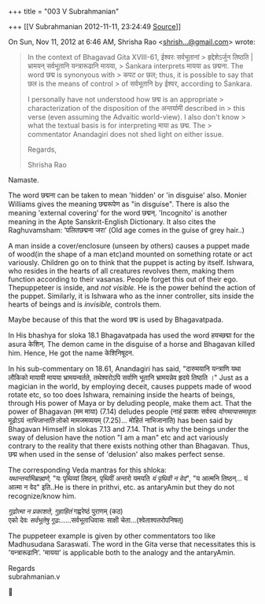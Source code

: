 +++
title = "003 V Subrahmanian"

+++
[[V Subrahmanian	2012-11-11, 23:24:49 [Source](https://groups.google.com/g/bvparishat/c/N32rlt8zqwk)]]



On Sun, Nov 11, 2012 at 6:46 AM, Shrisha Rao \<[shrish...@gmail.com]()\> wrote:  

>   
> In the context of Bhagavad Gita XVIII-61, ईश्वरः सर्वभूतानां > हृद्देशेऽर्जुन तिष्ठति \| भ्रामयन् सर्वभूतानि यन्त्रारूढानि मायया, > Śankara interprets मायया as छद्मना. The word छद्म is synonyous with > कपट or छल; thus, it is possible to say that छल is the means of control > of सर्वभूतानि by ईश्वर, according to Śankara.  
>   
> I personally have not understood how छद्म is an appropriate > characterization of the disposition of the अन्तर्यामी described in > this verse (even assuming the Advaitic world-view). I also don't know > what the textual basis is for interpreting माया as छद्म. The > commentator Anandagiri does not shed light on either issue.  
>   
> Regards,  
>   
> Shrisha Rao  

  
Namaste.  
  

The word छद्मना can be taken to mean 'hidden' or 'in disguise' also. Monier Williams gives the meaning छद्मरूपेण as "in disguise". There is also the meaning 'external covering' for the word छद्मन्. 'Incognito' is another meaning in the Apte Sanskrit-English Dictionary. It also cites the Raghuvamsham: ’पलितछद्मना जरा’ (Old age comes in the guise of grey hair..)  
  

A man inside a cover/enclosure (unseen by others) causes a puppet made of wood(in the shape of a man etc)and mounted on something rotate or act variously. Children go on to think that the puppet is acting by itself. Ishwara, who resides in the hearts of all creatures revolves them, making them function according to their vasanas. People forget this out of their ego. Thepuppeteer is inside, and *not visible.* He is the power behind the action of the puppet. Similarly, it is Ishwara who as the inner controller, sits inside the hearts of beings and is *invisible,* controls them.



Maybe because of this that the word छद्म is used by Bhagavatpada. 

  

In His bhashya for sloka 18.1 Bhagavatpada has used the word हयच्छद्मा for the asura केशिन्. The demon came in the disguise of a horse and Bhagavan killed him. Hence, He got the name केशिनिषूदन.

  

In his sub-commentary on 18.61, Anandagiri has said, "दारुमयानि यन्त्राणि यथा लौकिको मायावी मायया भ्रामयन्वर्तते, तथेश्वरोऽपि सर्वाणि भूतानि भ्रामयन्नेव हृदये तिष्ठति ।" Just as a magician in the world, by employing deceit, causes puppets made of wood rotate etc, so too does Ishwara, remaining inside the hearts of beings, through His power of Maya or by deluding people, make them act. That the power of Bhagavan (मम माया) (7.14) deludes people (नाहं प्रकाशः सर्वस्य *योगमायासमावृतः* मूढोऽयं *नाभिजानाति* लोको मामजमव्ययम् (7.25)... मोहितं नाभिजानाति) has been said by Bhagavan Himself in slokas 7.13 and 7.14. That is why the beings under the sway of delusion have the notion "I am a man" etc and act variously contrary to the reality that there exists nothing other than Bhagavan. Thus, छद्म when used in the sense of 'delusion' also makes perfect sense.  
  

The corresponding Veda mantras for this shloka:  
*यथान्तर्यामिब्राह्मणे*, "यः पृथिव्यां तिष्ठन्. पृथिवीं अन्तरो यमयति *यं पृथिवी न वेद*", "य आत्मनि तिष्ठन्... यं आत्मा न वेद" इति..He is there in prithvi, etc. as antaryAmin but they do not recognize/know him.  
  
*गूढोत्मा न प्रकाशते*, *गुहाहितं* गह्वरेष्ठं पुराणम् (कठ)  
एको देवः *सर्वभूतेषु गूढः.*.....सर्वभूताधिवासः साक्षी चेता...(श्वेताश्वतरोपनिषत्)  
  
The puppeteer example is given by other commentators too like Madhusudana Saraswati. The word in the Gita verse that necessitates this is 'यन्त्रारूढानि’. 'मायया’ is applicable both to the analogy and the antaryAmin.  
  
Regards  
subrahmanian.v  
  
  
  



